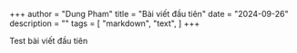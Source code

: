 +++
author = "Dung Pham"
title = "Bài viết đầu tiên"
date = "2024-09-26"
description = ""
tags = [
    "markdown",
    "text",
]
+++

Test bài viết đầu tiên